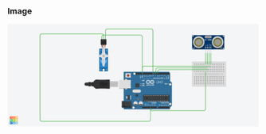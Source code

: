 ### Image

![Image 1](https://github.com/AntonyNjoroge/Microcontrollers/blob/main/Arduino/ExquisiteStantia%20(2).png)
